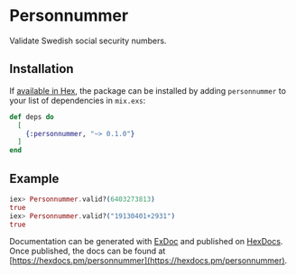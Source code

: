 # Personnummer
Validate Swedish social security numbers.

## Installation

If [available in Hex](https://hex.pm/docs/publish), the package can be installed
by adding `personnummer` to your list of dependencies in `mix.exs`:

```elixir
def deps do
  [
    {:personnummer, "~> 0.1.0"}
  ]
end
```

## Example

```elixir
iex> Personnummer.valid?(6403273813)
true
iex> Personnummer.valid?("19130401+2931")
true
```


Documentation can be generated with [ExDoc](https://github.com/elixir-lang/ex_doc)
and published on [HexDocs](https://hexdocs.pm). Once published, the docs can
be found at [https://hexdocs.pm/personnummer](https://hexdocs.pm/personnummer).

